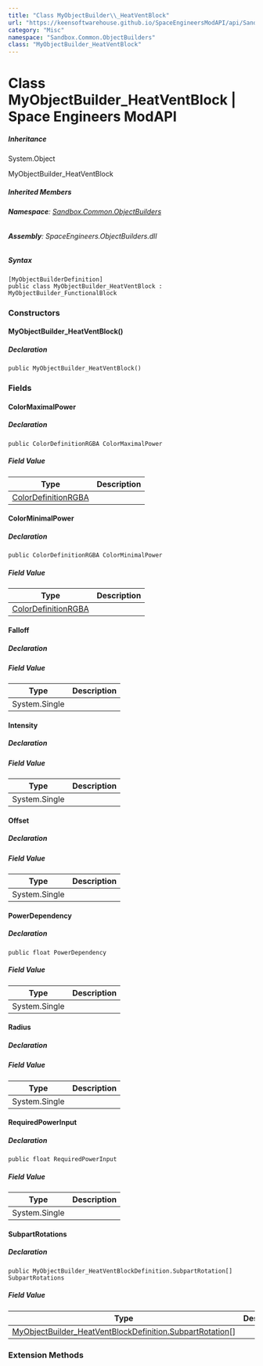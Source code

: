 ```yaml
---
title: "Class MyObjectBuilder\\_HeatVentBlock"
url: "https://keensoftwarehouse.github.io/SpaceEngineersModAPI/api/Sandbox.Common.ObjectBuilders.MyObjectBuilder_HeatVentBlock.html"
category: "Misc"
namespace: "Sandbox.Common.ObjectBuilders"
class: "MyObjectBuilder_HeatVentBlock"
---
```


# Class MyObjectBuilder\_HeatVentBlock | Space Engineers ModAPI

##### Inheritance

System.Object

MyObjectBuilder\_HeatVentBlock

##### Inherited Members

###### **Namespace**: [Sandbox.Common.ObjectBuilders](https://keensoftwarehouse.github.io/SpaceEngineersModAPI/api/Sandbox.Common.ObjectBuilders.html)

###### **Assembly**: SpaceEngineers.ObjectBuilders.dll

##### Syntax

```
[MyObjectBuilderDefinition]
public class MyObjectBuilder_HeatVentBlock : MyObjectBuilder_FunctionalBlock
```

### Constructors

#### MyObjectBuilder\_HeatVentBlock()

##### Declaration

```
public MyObjectBuilder_HeatVentBlock()
```

### Fields

#### ColorMaximalPower

##### Declaration

```
public ColorDefinitionRGBA ColorMaximalPower
```

##### Field Value

| Type | Description |
| --- | --- |
| [ColorDefinitionRGBA](https://keensoftwarehouse.github.io/SpaceEngineersModAPI/api/VRage.Game.ColorDefinitionRGBA.html) |     |

#### ColorMinimalPower

##### Declaration

```
public ColorDefinitionRGBA ColorMinimalPower
```

##### Field Value

| Type | Description |
| --- | --- |
| [ColorDefinitionRGBA](https://keensoftwarehouse.github.io/SpaceEngineersModAPI/api/VRage.Game.ColorDefinitionRGBA.html) |     |

#### Falloff

##### Declaration

##### Field Value

| Type | Description |
| --- | --- |
| System.Single |     |

#### Intensity

##### Declaration

##### Field Value

| Type | Description |
| --- | --- |
| System.Single |     |

#### Offset

##### Declaration

##### Field Value

| Type | Description |
| --- | --- |
| System.Single |     |

#### PowerDependency

##### Declaration

```
public float PowerDependency
```

##### Field Value

| Type | Description |
| --- | --- |
| System.Single |     |

#### Radius

##### Declaration

##### Field Value

| Type | Description |
| --- | --- |
| System.Single |     |

#### RequiredPowerInput

##### Declaration

```
public float RequiredPowerInput
```

##### Field Value

| Type | Description |
| --- | --- |
| System.Single |     |

#### SubpartRotations

##### Declaration

```
public MyObjectBuilder_HeatVentBlockDefinition.SubpartRotation[] SubpartRotations
```

##### Field Value

| Type | Description |
| --- | --- |
| [MyObjectBuilder\_HeatVentBlockDefinition.SubpartRotation](https://keensoftwarehouse.github.io/SpaceEngineersModAPI/api/Sandbox.Common.ObjectBuilders.Definitions.MyObjectBuilder_HeatVentBlockDefinition.SubpartRotation.html)\[\] |     |

### Extension Methods